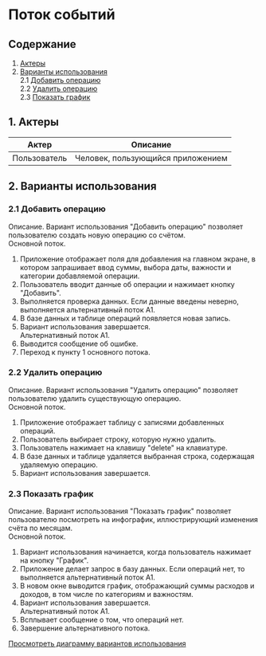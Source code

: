 # Поток событий 
## Содержание
1. [Актеры](#actors)   
2. [Варианты использования](#use)   
2.1 [Добавить операцию](#add)  
2.2 [Удалить операцию](#delete)  
2.3 [Показать график](#show) 
## 1. Актеры <a name="actors"></a>
| Актер         | Описание           |
| ------------- |------------------|
| Пользователь  | Человек, пользующийся приложением |
## 2. Варианты использования <a name="use"></a>
### 2.1 Добавить операцию <a name="add"></a>
Описание. Вариант использования "Добавить операцию" позволяет пользователю создать новую операцию со счётом.  
Основной поток.
1. Приложение отображает поля для добавления на главном экране, в котором запрашивает ввод суммы, выбора даты, важности и категории добавляемой операции.
2. Пользователь вводит данные об операции и нажимает кнопку "Добавить".
3. Выполняется проверка данных. Если данные введены неверно, выполняется альтернативный поток А1.
4. В базе данных и таблице операций появляется новая запись.
5. Вариант использования завершается.  
Альтернативный поток А1.  
1. Выводится сообщение об ошибке.
2. Переход к пункту 1 основного потока.  
### 2.2 Удалить операцию <a name="delete"></a>
Описание. Вариант использования "Удалить операцию" позволяет пользователю удалить существующую операцию.  
Основной поток.
1. Приложение отображает таблицу с записями добавленных операций.
2. Пользователь выбирает строку, которую нужно удалить.
3. Пользователь нажимает на клавишу "delete" на клавиатуре.
4. В базе данных и таблице удаляется выбранная строка, содержащая удаляемую операцию.
6. Вариант использования завершается.  
### 2.3 Показать график <a name="show"></a>
Описание. Вариант использования "Показать график" позволяет пользователю посмотреть на инфографик, иллюстрирующий изменения счёта по месяцам.  
Основной поток.
1. Вариант использования начинается, когда пользователь нажимает на кнопку "График".
2. Приложение делает запрос в базу данных. Если операций нет, то выполняется альтернативный поток А1.
3. В новом окне выводится график, отображающий суммы расходов и доходов, в том числе по категориям и важностям.
7. Вариант использования завершается.  
Альтернативный поток А1.  
1. Всплывает сообщение о том, что операций нет.
2. Завершение альтернативного потока.
 
[Просмотреть диаграмму вариантов использования](https://github.com/DashKarn/MoneyManager/blob/master/Diagrams/UseCase/Use%D0%A1ase.png)

